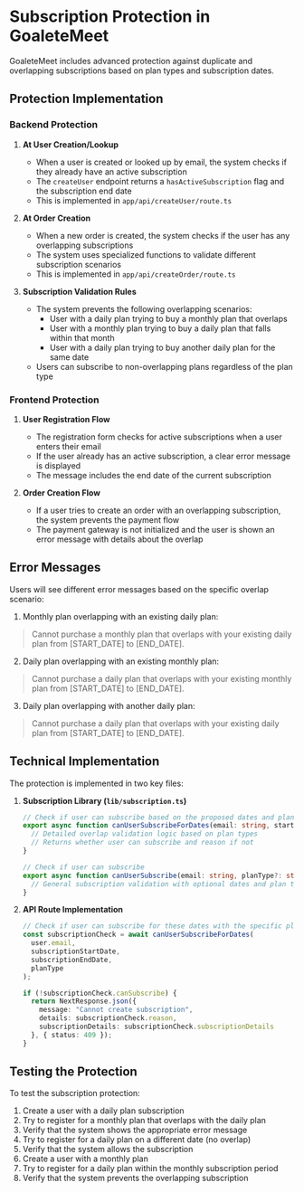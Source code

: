 # Subscription Protection in GoaleteMeet

GoaleteMeet includes advanced protection against duplicate and overlapping subscriptions based on plan types and subscription dates.

## Protection Implementation

### Backend Protection

1. **At User Creation/Lookup**
   - When a user is created or looked up by email, the system checks if they already have an active subscription
   - The `createUser` endpoint returns a `hasActiveSubscription` flag and the subscription end date
   - This is implemented in `app/api/createUser/route.ts`

2. **At Order Creation**
   - When a new order is created, the system checks if the user has any overlapping subscriptions
   - The system uses specialized functions to validate different subscription scenarios
   - This is implemented in `app/api/createOrder/route.ts`

3. **Subscription Validation Rules**
   - The system prevents the following overlapping scenarios:
     - User with a daily plan trying to buy a monthly plan that overlaps
     - User with a monthly plan trying to buy a daily plan that falls within that month
     - User with a daily plan trying to buy another daily plan for the same date
   - Users can subscribe to non-overlapping plans regardless of the plan type

### Frontend Protection

1. **User Registration Flow**
   - The registration form checks for active subscriptions when a user enters their email
   - If the user already has an active subscription, a clear error message is displayed
   - The message includes the end date of the current subscription

2. **Order Creation Flow**
   - If a user tries to create an order with an overlapping subscription, the system prevents the payment flow
   - The payment gateway is not initialized and the user is shown an error message with details about the overlap

## Error Messages

Users will see different error messages based on the specific overlap scenario:

1. Monthly plan overlapping with an existing daily plan:
> Cannot purchase a monthly plan that overlaps with your existing daily plan from [START_DATE] to [END_DATE].

2. Daily plan overlapping with an existing monthly plan:
> Cannot purchase a daily plan that overlaps with your existing monthly plan from [START_DATE] to [END_DATE].

3. Daily plan overlapping with another daily plan:
> Cannot purchase a daily plan that overlaps with your existing daily plan from [START_DATE] to [END_DATE].

## Technical Implementation

The protection is implemented in two key files:

1. **Subscription Library (`lib/subscription.ts`)**
   ```typescript
   // Check if user can subscribe based on the proposed dates and plan type
   export async function canUserSubscribeForDates(email: string, startDate: Date, endDate: Date, planType?: string) {
     // Detailed overlap validation logic based on plan types
     // Returns whether user can subscribe and reason if not
   }
   
   // Check if user can subscribe
   export async function canUserSubscribe(email: string, planType?: string, startDate?: Date, endDate?: Date) {
     // General subscription validation with optional dates and plan type
   }
   ```

2. **API Route Implementation**
   ```typescript
   // Check if user can subscribe for these dates with the specific plan type
   const subscriptionCheck = await canUserSubscribeForDates(
     user.email, 
     subscriptionStartDate, 
     subscriptionEndDate,
     planType
   );
   
   if (!subscriptionCheck.canSubscribe) {
     return NextResponse.json({ 
       message: "Cannot create subscription", 
       details: subscriptionCheck.reason,
       subscriptionDetails: subscriptionCheck.subscriptionDetails
     }, { status: 409 });
   }
   ```

## Testing the Protection

To test the subscription protection:

1. Create a user with a daily plan subscription
2. Try to register for a monthly plan that overlaps with the daily plan
3. Verify that the system shows the appropriate error message
4. Try to register for a daily plan on a different date (no overlap)
5. Verify that the system allows the subscription
6. Create a user with a monthly plan
7. Try to register for a daily plan within the monthly subscription period
8. Verify that the system prevents the overlapping subscription
